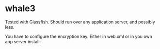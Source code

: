 whale3
======
Tested with Glassfish. Should run over any application server, and possibly less.

You have to configure the encryption key. Either in web.xml or in you own app server install:
